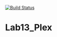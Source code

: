 [![Build Status](https://travis-ci.org/Aliluev/Lab13_Plex.svg?branch=main)](https://travis-ci.org/Aliluev/Lab13_Plex)
# Lab13_Plex